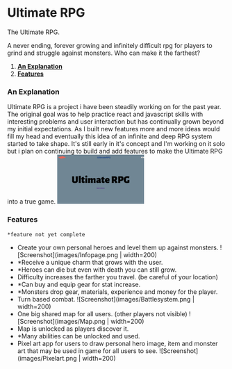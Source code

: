 # __Ultimate RPG__

The Ultimate RPG.

A never ending, forever growing and infinitely difficult rpg for players to grind and struggle against monsters. Who can make it the farthest?

1. **[An Explanation](#An-Explanation)**
2. **[Features](#Features)**

### An Explanation

Ultimate RPG is a project i have been steadily working on for the past year. The original goal was to help practice react and javascript skills with 
interesting problems and user interaction but has continually grown beyond my initial expectations. As I built new features more and more ideas would
fill my head and eventually this idea of an infinite and deep RPG system started to take shape. It's still early in it's concept and I'm working on it
solo but i plan on continuing to build and add features to make the Ultimate RPG into a true game. 
  <img src='images/Startscreen.png' width=200>

### Features
	*feature not yet complete

* Create your own personal heroes and level them up against monsters.
  ![Screenshot](images/Infopage.png | width=200)
* *Receive a unique charm that grows with the user.
* *Heroes can die but even with death you can still grow.
* Difficulty increases the farther you travel. (be careful of your location)
* *Can buy and equip gear for stat increase.
* *Monsters drop gear, materials, experience and money for the player.
* Turn based combat.
  ![Screenshot](images/Battlesystem.png | width=200)
* One big shared map for all users. (other players not visible)
  ![Screenshot](images/Map.png | width=200)
* Map is unlocked as players discover it. 
* *Many abilities can be unlocked and used.
* Pixel art app for users to draw personal hero image, item and monster art that may be used in game for all users to see.
  ![Screenshot](images/Pixelart.png | width=200)